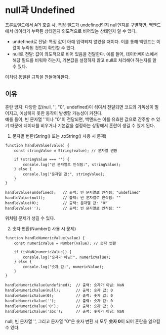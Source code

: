 # null과 Undefined

프론트엔드에서 API 호출 시, 특정 필드가 undefined인지 null인지를 구별하면, 백엔드에서 데이터가 누락된 상태인지 의도적으로 비어있는 상태인지 알 수 있다.

- undefined로 전달: 특정 값이 아예 입력되지 않았을 때이다. 이를 통해 백엔드는 이 값이 누락된 것인지 확인할 수 있다.
- null로 전달: 값이 의도적으로 비어 있음을 전달한다. 예를 들어, 데이터베이스에서 해당 필드를 비워야 하는지, 기본값을 설정하지 않고 null로 처리해야 하는지를 알 수 있다.

이처럼 통일된 규칙을 만들어야한다.

## 이유

혼란 방지: 다양한 값(null, '', "0", undefined)이 섞여서 전달되면 코드의 가독성이 떨어지고, 예상하지 못한 동작이 발생할 가능성이 커진다.  
예를 들어, 빈 문자열 ''이나 "0"이 전달되면, 백엔드는 이를 유효한 값으로 간주할 수 있기 때문에 데이터를 비우거나 기본값을 설정하는 상황에서 혼란이 생길 수 있게 된다.

1. 문자열 변환(String() 또는 .toString() 사용 시 문제)

```
function handleValue(value) {
    const stringValue = String(value); // 문자열 변환

    if (stringValue === '') {
        console.log("빈 문자열로 인식됨:", stringValue);
    } else {
        console.log("문자열 값:", stringValue);
    }
}

handleValue(undefined);   // 출력: 빈 문자열로 인식됨: "undefined"
handleValue(null);        // 출력: 빈 문자열로 인식됨: ""
handleValue(0);           // 출력: 문자열 값: "0"
handleValue('');          // 출력: 빈 문자열로 인식됨: ""
```

위처럼 문제가 생길 수 있다.

2. 숫자 변환(Number() 사용 시 문제)

```
function handleNumericValue(value) {
    const numericValue = Number(value); // 숫자 변환

    if (isNaN(numericValue)) {
        console.log("숫자가 아님:", numericValue);
    } else {
        console.log("숫자 값:", numericValue);
    }
}

handleNumericValue(undefined);  // 출력: 숫자가 아님: NaN
handleNumericValue(null);       // 출력: 숫자 값: 0
handleNumericValue(0);          // 출력: 숫자 값: 0
handleNumericValue('');         // 출력: 숫자 값: 0
handleNumericValue('0');        // 출력: 숫자 값: 0
handleNumericValue('abc');      // 출력: 숫자가 아님: NaN
```

null, 빈 문자열 '', 그리고 문자열 "0"은 숫자 변환 시 모두 **숫자 0**이 되어 혼란을 일으킬 수 있다.
